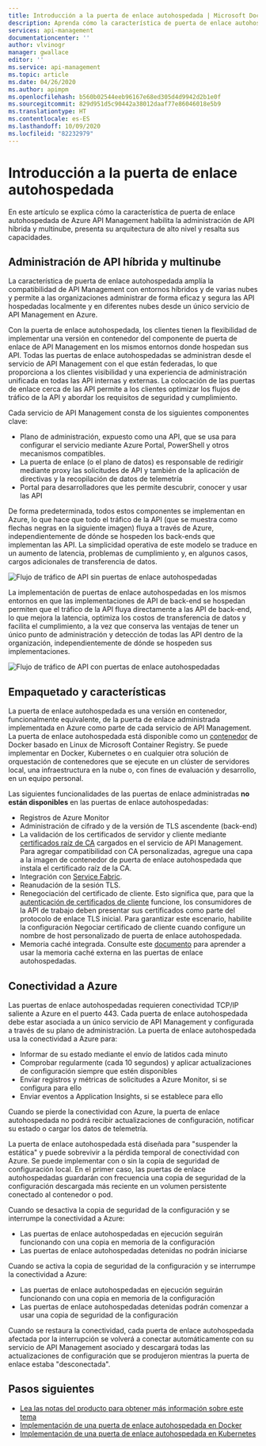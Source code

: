 ```yaml
---
title: Introducción a la puerta de enlace autohospedada | Microsoft Docs
description: Aprenda cómo la característica de puerta de enlace autohospedada de Azure API Management ayuda a las organizaciones a administrar las API en entornos híbridos y multinube.
services: api-management
documentationcenter: ''
author: vlvinogr
manager: gwallace
editor: ''
ms.service: api-management
ms.topic: article
ms.date: 04/26/2020
ms.author: apimpm
ms.openlocfilehash: b560b02544eeb96167e68ed305d4d9942d2b1e0f
ms.sourcegitcommit: 829d951d5c90442a38012daaf77e86046018e5b9
ms.translationtype: HT
ms.contentlocale: es-ES
ms.lasthandoff: 10/09/2020
ms.locfileid: "82232979"
---
```

# <a name="self-hosted-gateway-overview"></a>Introducción a la puerta de enlace autohospedada

En este artículo se explica cómo la característica de puerta de enlace autohospedada de Azure API Management habilita la administración de API híbrida y multinube, presenta su arquitectura de alto nivel y resalta sus capacidades.

## <a name="hybrid-and-multi-cloud-api-management"></a>Administración de API híbrida y multinube

La característica de puerta de enlace autohospedada amplía la compatibilidad de API Management con entornos híbridos y de varias nubes y permite a las organizaciones administrar de forma eficaz y segura las API hospedadas localmente y en diferentes nubes desde un único servicio de API Management en Azure.

Con la puerta de enlace autohospedada, los clientes tienen la flexibilidad de implementar una versión en contenedor del componente de puerta de enlace de API Management en los mismos entornos donde hospedan sus API. Todas las puertas de enlace autohospedadas se administran desde el servicio de API Management con el que están federadas, lo que proporciona a los clientes visibilidad y una experiencia de administración unificada en todas las API internas y externas. La colocación de las puertas de enlace cerca de las API permite a los clientes optimizar los flujos de tráfico de la API y abordar los requisitos de seguridad y cumplimiento.

Cada servicio de API Management consta de los siguientes componentes clave:

-   Plano de administración, expuesto como una API, que se usa para configurar el servicio mediante Azure Portal, PowerShell y otros mecanismos compatibles.
-   La puerta de enlace (o el plano de datos) es responsable de redirigir mediante proxy las solicitudes de API y también de la aplicación de directivas y la recopilación de datos de telemetría
-   Portal para desarrolladores que les permite descubrir, conocer y usar las API

De forma predeterminada, todos estos componentes se implementan en Azure, lo que hace que todo el tráfico de la API (que se muestra como flechas negras en la siguiente imagen) fluya a través de Azure, independientemente de dónde se hospeden los back-ends que implementan las API. La simplicidad operativa de este modelo se traduce en un aumento de latencia, problemas de cumplimiento y, en algunos casos, cargos adicionales de transferencia de datos.

![Flujo de tráfico de API sin puertas de enlace autohospedadas](media/self-hosted-gateway-overview/without-gateways.png)

La implementación de puertas de enlace autohospedadas en los mismos entornos en que las implementaciones de API de back-end se hospedan permiten que el tráfico de la API fluya directamente a las API de back-end, lo que mejora la latencia, optimiza los costos de transferencia de datos y facilita el cumplimiento, a la vez que conserva las ventajas de tener un único punto de administración y detección de todas las API dentro de la organización, independientemente de dónde se hospeden sus implementaciones.

![Flujo de tráfico de API con puertas de enlace autohospedadas](media/self-hosted-gateway-overview/with-gateways.png)

## <a name="packaging-and-features"></a>Empaquetado y características

La puerta de enlace autohospedada es una versión en contenedor, funcionalmente equivalente, de la puerta de enlace administrada implementada en Azure como parte de cada servicio de API Management. La puerta de enlace autohospedada está disponible como un [contenedor](https://aka.ms/apim/sputnik/dhub) de Docker basado en Linux de Microsoft Container Registry. Se puede implementar en Docker, Kubernetes o en cualquier otra solución de orquestación de contenedores que se ejecute en un clúster de servidores local, una infraestructura en la nube o, con fines de evaluación y desarrollo, en un equipo personal.

Las siguientes funcionalidades de las puertas de enlace administradas **no están disponibles** en las puertas de enlace autohospedadas:

- Registros de Azure Monitor
- Administración de cifrado y de la versión de TLS ascendente (back-end)
- La validación de los certificados de servidor y cliente mediante [certificados raíz de CA](api-management-howto-ca-certificates.md) cargados en el servicio de API Management. Para agregar compatibilidad con CA personalizadas, agregue una capa a la imagen de contenedor de puerta de enlace autohospedada que instala el certificado raíz de la CA.
- Integración con [Service Fabric](../service-fabric/service-fabric-api-management-overview.md).
- Reanudación de la sesión TLS.
- Renegociación del certificado de cliente. Esto significa que, para que la [autenticación de certificados de cliente](api-management-howto-mutual-certificates-for-clients.md) funcione, los consumidores de la API de trabajo deben presentar sus certificados como parte del protocolo de enlace TLS inicial. Para garantizar este escenario, habilite la configuración Negociar certificado de cliente cuando configure un nombre de host personalizado de puerta de enlace autohospedada.
- Memoria caché integrada. Consulte este [documento](api-management-howto-cache-external.md) para aprender a usar la memoria caché externa en las puertas de enlace autohospedadas.

## <a name="connectivity-to-azure"></a>Conectividad a Azure

Las puertas de enlace autohospedadas requieren conectividad TCP/IP saliente a Azure en el puerto 443. Cada puerta de enlace autohospedada debe estar asociada a un único servicio de API Management y configurada a través de su plano de administración. La puerta de enlace autohospedada usa la conectividad a Azure para:

-   Informar de su estado mediante el envío de latidos cada minuto
-   Comprobar regularmente (cada 10 segundos) y aplicar actualizaciones de configuración siempre que estén disponibles
-   Enviar registros y métricas de solicitudes a Azure Monitor, si se configura para ello
-   Enviar eventos a Application Insights, si se establece para ello

Cuando se pierde la conectividad con Azure, la puerta de enlace autohospedada no podrá recibir actualizaciones de configuración, notificar su estado o cargar los datos de telemetría.

La puerta de enlace autohospedada está diseñada para "suspender la estática" y puede sobrevivir a la pérdida temporal de conectividad con Azure. Se puede implementar con o sin la copia de seguridad de configuración local. En el primer caso, las puertas de enlace autohospedadas guardarán con frecuencia una copia de seguridad de la configuración descargada más reciente en un volumen persistente conectado al contenedor o pod.

Cuando se desactiva la copia de seguridad de la configuración y se interrumpe la conectividad a Azure:

-   Las puertas de enlace autohospedadas en ejecución seguirán funcionando con una copia en memoria de la configuración
-   Las puertas de enlace autohospedadas detenidas no podrán iniciarse

Cuando se activa la copia de seguridad de la configuración y se interrumpe la conectividad a Azure:

-   Las puertas de enlace autohospedadas en ejecución seguirán funcionando con una copia en memoria de la configuración
-   Las puertas de enlace autohospedadas detenidas podrán comenzar a usar una copia de seguridad de la configuración

Cuando se restaura la conectividad, cada puerta de enlace autohospedada afectada por la interrupción se volverá a conectar automáticamente con su servicio de API Management asociado y descargará todas las actualizaciones de configuración que se produjeron mientras la puerta de enlace estaba "desconectada".

## <a name="next-steps"></a>Pasos siguientes

-   [Lea las notas del producto para obtener más información sobre este tema](https://aka.ms/hybrid-and-multi-cloud-api-management)
-   [Implementación de una puerta de enlace autohospedada en Docker](how-to-deploy-self-hosted-gateway-docker.md)
-   [Implementación de una puerta de enlace autohospedada en Kubernetes](how-to-deploy-self-hosted-gateway-kubernetes.md)
